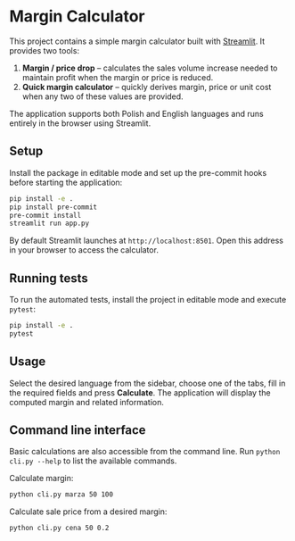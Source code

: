 # Margin Calculator

This project contains a simple margin calculator built with [Streamlit](https://streamlit.io/). It provides two tools:

1. **Margin / price drop** – calculates the sales volume increase needed to maintain profit when the margin or price is reduced.
2. **Quick margin calculator** – quickly derives margin, price or unit cost when any two of these values are provided.

The application supports both Polish and English languages and runs entirely in the browser using Streamlit.

## Setup

Install the package in editable mode and set up the pre-commit hooks before starting the application:

```bash
pip install -e .
pip install pre-commit
pre-commit install
streamlit run app.py
```

By default Streamlit launches at `http://localhost:8501`. Open this address in your browser to access the calculator.

## Running tests

To run the automated tests, install the project in editable mode and execute `pytest`:

```bash
pip install -e .
pytest
```

## Usage

Select the desired language from the sidebar, choose one of the tabs, fill in the required fields and press **Calculate**. The application will display the computed margin and related information.


## Command line interface

Basic calculations are also accessible from the command line. Run `python cli.py --help` to list the available commands.

Calculate margin:

```bash
python cli.py marza 50 100
```

Calculate sale price from a desired margin:

```bash
python cli.py cena 50 0.2
```

